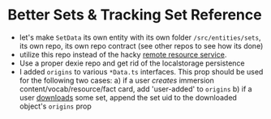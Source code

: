 # Better Sets & Tracking Set Reference

- let's make `SetData` its own entity with its own folder `/src/entities/sets`, its own repo, its own repo contract (see other repos to see how its done)
- utilize this repo instead of the hacky [remote resource service](src/features/download-resource-sets/RemoteResourceService.ts).
- Use a proper dexie repo and get rid of the localstorage persistence
- I added `origins` to various `*Data.ts` interfaces. This prop should be used for the following two cases:
a) if a user *creates* immersion content/vocab/resource/fact card, add 'user-added' to `origins`
b) if a user [downloads](src/pages/downloads/PageDownloads.vue) some set, append the set uid to the downloaded object's `origins` prop
